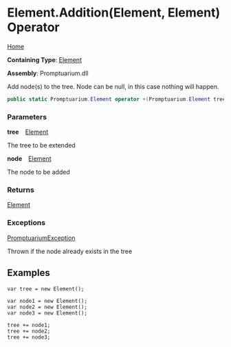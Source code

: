 # Element\.Addition\(Element, Element\) Operator

[Home](../../../README.md)

**Containing Type**: [Element](../README.md)

**Assembly**: Promptuarium\.dll

  
Add node\(s\) to the tree\. Node can be null, in this case nothing will happen\.

```csharp
public static Promptuarium.Element operator +(Promptuarium.Element tree, Promptuarium.Element node)
```

### Parameters

**tree** &ensp; [Element](../README.md)

The tree to be extended

**node** &ensp; [Element](../README.md)

The node to be added

### Returns

[Element](../README.md)

### Exceptions

[PromptuariumException](../../PromptuariumException/README.md)

Thrown if the node already exists in the tree

## Examples

```
var tree = new Element();

var node1 = new Element();
var node2 = new Element();
var node3 = new Element();

tree += node1;
tree += node2;
tree += node3;
```


